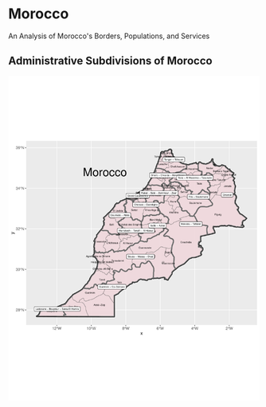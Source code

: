 # Morocco
An Analysis of Morocco's Borders, Populations, and Services
## Administrative Subdivisions of Morocco
![](final.png)


